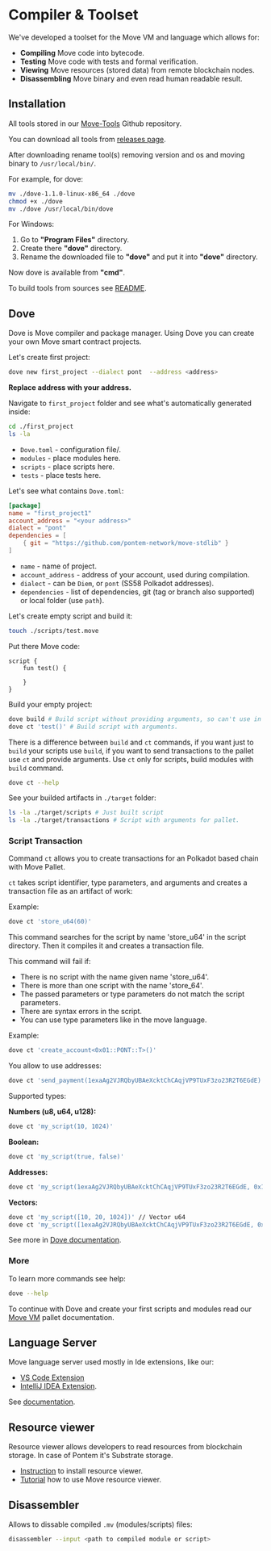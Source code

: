 # Compiler & Toolset

We've developed a toolset for the Move VM and language which allows for:

* **Compiling** Move code into bytecode.
* **Testing** Move code with tests and formal verification.
* **Viewing** Move resources (stored data) from remote blockchain nodes.
* **Disassembling** Move binary and even read human readable result.

## Installation

All tools stored in our [Move-Tools](https://github.com/pontem-network/move-tools) Github repository.

You can download all tools from [releases page](https://github.com/pontem-network/move-tools/releases).

After downloading rename tool(s) removing version and os and moving binary to `/usr/local/bin/`.

For example, for dove:

```sh
mv ./dove-1.1.0-linux-x86_64 ./dove
chmod +x ./dove
mv ./dove /usr/local/bin/dove
```

For Windows:

1. Go to **"Program Files"** directory.
2. Create there **"dove"** directory.
3. Rename the downloaded file to **"dove"** and put it into **"dove"** directory.

Now dove is available from **"cmd"**.

To build tools from sources see [README](https://github.com/pontem-network/move-tools#move-tools).

## Dove

Dove is Move compiler and package manager. Using Dove you can create your own Move smart contract projects.

Let's create first project:

```sh
dove new first_project --dialect pont  --address <address>
```

**Replace address with your address.**

Navigate to `first_project` folder and see what's automatically generated inside:

```sh
cd ./first_project
ls -la
```

* `Dove.toml` - configuration file/.
* `modules` - place modules here.
* `scripts` - place scripts here.
* `tests` - place tests here.

Let's see what contains `Dove.toml`:

```toml
[package]
name = "first_project1"
account_address = "<your address>"
dialect = "pont"
dependencies = [
    { git = "https://github.com/pontem-network/move-stdlib" }
]
```

* `name` - name of project.
* `account_address` - address of your account, used during compilation.
* `dialect` - can be `Diem`, or `pont` (SS58 Polkadot addresses).
* `dependencies` - list of dependencies, git (tag or branch also supported) or local folder (use `path`).

Let's create empty script and build it:

```sh
touch ./scripts/test.move
```

Put there Move code:

```rustc
script {
    fun test() {

    }
}
```

Build your empty project:

```sh
dove build # Build script without providing arguments, so can't use in pallet.
dove ct 'test()' # Build script with arguments.
```

There is a difference between `build` and `ct` commands, if you want just to `build` your scripts use `build`, if you want to send transactions to the pallet use `ct` and provide arguments. Use `ct` only for scripts, build modules with `build` command.

```sh
dove ct --help
```

See your builded artifacts in `./target` folder:

```sh
ls -la ./target/scripts # Just built script
ls -la ./target/transactions # Script with arguments for pallet.
```

### Script Transaction

Command `ct` allows you to create transactions for an Polkadot based chain with Move Pallet.

`ct` takes script identifier, type parameters, and arguments and creates a transaction file as an artifact of work:

Example:

```sh
dove ct 'store_u64(60)'
```

This command searches for the script by name 'store_u64' in the script directory. Then it compiles it and creates a transaction file.

This command will fail if:

* There is no script with the name given name 'store_u64'.
* There is more than one script with the name 'store_64'.
* The passed parameters or type parameters do not match the script parameters.
* There are syntax errors in the script.
* You can use type parameters like in the move language.

Example:

```sh
dove ct 'create_account<0x01::PONT::T>()'
```

You allow to use addresses:

```sh
dove ct 'send_payment(1exaAg2VJRQbyUBAeXcktChCAqjVP9TUxF3zo23R2T6EGdE)'
```

Supported types:

**Numbers (u8, u64, u128):**

```sh
dove ct 'my_script(10, 1024)'
```

**Boolean:**

```sh
dove ct 'my_script(true, false)'
```

**Addresses:**

```sh
dove ct 'my_script(1exaAg2VJRQbyUBAeXcktChCAqjVP9TUxF3zo23R2T6EGdE, 0x1CF326C5AAA5AF9F0E2791E66310FE8F044FAADAF12567EAA0976959D1F7731F)'
```

**Vectors:**

```sh
dove ct 'my_script([10, 20, 1024])' // Vector u64
dove ct 'my_script([1exaAg2VJRQbyUBAeXcktChCAqjVP9TUxF3zo23R2T6EGdE, 0x1CF326C5AAA5AF9F0E2791E66310FE8F044FAADAF12567EAA0976959D1F7731F, 0x01])' // Vector addresses.
```

See more in [Dove documentation](https://github.com/pontem-network/move-tools#arguments).

### More

To learn more commands see help:

```sh
dove --help
```

To continue with Dove and create your first scripts and modules read our [Move VM](../move_vm/scripts.md) pallet documentation.


## Language Server

Move language server used mostly in Ide extensions, like our:
  
* [VS Code Extension](https://marketplace.visualstudio.com/items?itemName=PontemNetwork.move-language) 
* [IntelliJ IDEA Extension](https://plugins.jetbrains.com/plugin/14721-move-language).

See [documentation](https://github.com/pontem-network/move-tools#language-server).

## Resource viewer

Resource viewer allows developers to read resources from blockchain storage. In case of Pontem it's Substrate storage.

* [Instruction](https://github.com/pontem-network/move-tools/blob/master/resource-viewer/README.md) to install resource viewer.
* [Tutorial](../tutorials/watch_resources.md) how to use Move resource viewer.

## Disassembler

Allows to dissable compiled `.mv` (modules/scripts) files:

```sh
disassembler --input <path to compiled module or script>
```
